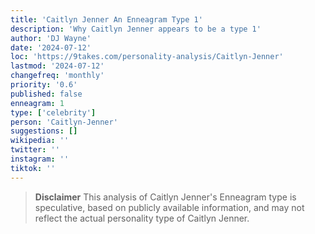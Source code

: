 ```yaml
---
title: 'Caitlyn Jenner An Enneagram Type 1'
description: 'Why Caitlyn Jenner appears to be a type 1'
author: 'DJ Wayne'
date: '2024-07-12'
loc: 'https://9takes.com/personality-analysis/Caitlyn-Jenner'
lastmod: '2024-07-12'
changefreq: 'monthly'
priority: '0.6'
published: false
enneagram: 1
type: ['celebrity']
person: 'Caitlyn-Jenner'
suggestions: []
wikipedia: ''
twitter: ''
instagram: ''
tiktok: ''
---
```


<p class="firstLetter"></p>

> **Disclaimer** This analysis of Caitlyn Jenner's Enneagram type is speculative, based on publicly available information, and may not reflect the actual personality type of Caitlyn Jenner.
